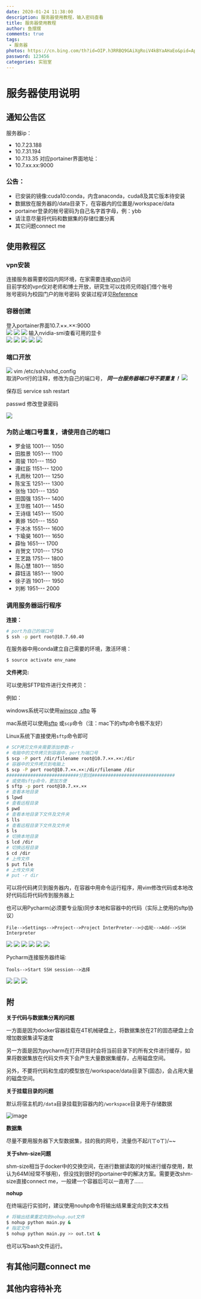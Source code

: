 ```yaml
---
date: 2020-01-24 11:38:00
description: 服务器使用教程，输入密码查看
title: 服务器使用教程
author: 鱼摆摆
comments: true
tags: 
 - 服务器
photos: https://cn.bing.com/th?id=OIP.h3RRBQ9GAiXgRoiV4kBYaAHaEo&pid=Api&rs=1
password: 123456
categories: 实验室
---
```

# 服务器使用说明

## 通知公告区

服务器ip：

- 10.7.23.188
- 10.7.31.194
- 10.7.13.35
对应portainer界面地址：
- 10.7.xx.xx:9000
### 公告：
- 已安装的镜像:cuda10:conda，内含anaconda，cuda8及其它版本待安装
- 数据放在服务器的/data目录下，在容器内的位置是/workspace/data
- portainer登录的帐号密码为自己名字首字母，例：ybb
- 请注意尽量将代码和数据集的存储位置分离
- 其它问题connect me

## 使用教程区
### vpn安装
连接服务器需要校园内网环境，在家需要连接[vpn](https://v.dlut.edu.cn/)访问  
目前学校的vpn仅对老师和博士开放，研究生可以找师兄师姐们借个账号  
账号密码为校园门户的账号密码
安装过程详见[Reference](https://its.dlut.edu.cn/index/jsfw/fwzn/VPN/vpn.htm)

### 容器创建
登入portainer界面10.7.××.××:9000  
![](https://i.loli.net/2020/01/17/TS8KR59mgUplPOB.png)
![](https://i.loli.net/2020/01/17/WRPX7kTtM4so6Ka.png)
![](https://i.loli.net/2020/01/17/YkqRPnJ3fVvCamt.png)
输入nvidia-smi查看可用的显卡  
![](https://i.loli.net/2020/01/17/9h238it5kDLVacT.png)
![](https://i.loli.net/2020/01/17/BxM5rIaWsNGimXf.png)
![](https://i.loli.net/2020/01/17/CZr5HvK7hDfQakF.png)
![](https://i.loli.net/2020/01/17/kLZ5uQmDfI8aecR.png)
![](https://i.loli.net/2020/01/17/ap3g1urL8xVSyqF.png)

### 端口开放

![](https://i.loli.net/2020/01/17/4iSh9ZCT5WyDaX1.png)
vim /etc/ssh/sshd_config  
取消Port行的注释，修改为自己的端口号，
***同一台服务器端口号不要重复！***
![](https://i.loli.net/2020/01/17/PgvJyiwIkFj7Hd2.png)



保存后  service  ssh restart

passwd 修改登录密码

![](https://i.loli.net/2020/01/17/WHwyvCMsSrj2XzZ.png)

### 为防止端口号重复，请使用自己的端口
- 罗金铭 1001--- 1050
- 田胜景 1051--- 1100
- 周骏     1101--- 1150
- 谭红臣 1151--- 1200
- 孔雨秋 1201--- 1250
- 陈宝玉 1251--- 1300
- 张怡     1301--- 1350
- 田国强 1351--- 1400
- 王华胜 1401--- 1450
- 王诗瑶 1451--- 1500
- 黄骅     1501--- 1550
- 于冰冰  1551--- 1600
- 卞瑜昊 1601--- 1650
- 薛怡     1651--- 1700
- 肖贺文 1701--- 1750
- 王艺路 1751--- 1800
- 陈心慧 1801--- 1850
- 薛钰洁 1851--- 1900
- 徐子涵 1901--- 1950
- 刘彬     1951--- 2000
### 调用服务器运行程序
**连接：**

```bash
# port为自己的端口号
$ ssh -p port root@10.7.60.40
```

在服务器中用conda建立自己需要的环境，激活环境：  
```bash
$ source activate env_name
```

**文件拷贝:**

可以使用SFTP软件进行文件拷贝：

例如：

windows系统可以使用[winscp](https://winscp.net) ,[sftp](https://filezilla-project.org/) 等

mac系统可以使用[sftp](https://filezilla-project.org/) 或`scp`命令（注：mac下的sftp命令极不友好）

Linux系统下直接使用`sftp`命令即可

```bash
# SCP拷贝文件夹需要添加参数-r
# 电脑中的文件拷贝到容器中，port为端口号
$ scp -P port /dir/filename root@10.7.××.××:/dir
# 容器中的文件拷贝到电脑上
$ scp -P port root@10.7.××.××:/dir/filename /dir
###########################分割线###############################
# 或使用sftp命令，更加方便
$ sftp -p port root@10.7.××.××
# 查看本地目录
$ lpwd
# 查看远程目录
$ pwd
# 查看本地目录下文件及文件夹
$ lls
# 查看远程目录下文件及文件夹
$ ls
# 切换本地目录
$ lcd /dir
# 切换远程目录
$ cd /dir
# 上传文件
$ put file
# 上传文件夹
# put -r dir
```

可以将代码拷贝到服务器内，在容器中用命令运行程序，用vim修改代码或本地改好代码后将代码传到服务器上  

也可以用Pycharm(必须要专业版)同步本地和容器中的代码（实际上使用的sftp协议）

```text
File-->Settings-->Project-->Project InterPreter-->小齿轮-->Add-->SSH Interpreter
```
![](https://i.loli.net/2020/01/17/tTbynhUlrCj74gk.png)
![](https://i.loli.net/2020/01/17/krKMPRG3H1xJCys.png)
![](https://i.loli.net/2020/01/17/PGpJ51vgBfWmuDZ.png)
![](https://i.loli.net/2020/01/17/AOzeFlLaBS4IvrP.png)
![](https://i.loli.net/2020/01/17/kfvGnTdMwAsHOgD.png)
![](https://i.loli.net/2020/01/17/IC1H28iaDRVu5G6.png)

Pycharm连接服务器终端:

```text
Tools-->Start SSH session-->选择
```
![](https://i.loli.net/2020/01/17/Q87Y6SrfHtEDCp4.png)
![](https://i.loli.net/2020/01/17/2pFYIdCS9mLzvQe.png)
![](https://i.loli.net/2020/01/17/m4Zdxnk1wSu2HXG.png)

 ## 附

**关于代码与数据集分离的问题**

一方面是因为docker容器挂载在4T机械硬盘上，将数据集放在2T的固态硬盘上会增加数据集读写速度

另一方面是因为pycharm在打开项目时会将当前目录下的所有文件进行缓存，如果将数据集放在代码文件夹下会产生大量数据集缓存，占用磁盘空间。

另外，不要将代码和生成的模型放在/workspace/data目录下(固态)，会占用大量的磁盘空间。

**关于挂载目录的问题**

默认将宿主机的`/data`目录挂载到容器内的`/workspace`目录用于存储数据

![image](https://cdn.jsdelivr.net/gh/ybb-ybb/gallery/img/image-20200912142211188.png)



**数据集**

尽量不要用服务器下大型数据集，挂的我的网号，流量伤不起/(ㄒoㄒ)/~~

**关于shm-size问题**

shm-size相当于docker中的交换空间，在进行数据读取的时候进行缓存使用，默认为64M(经常不够用)，但没找到很好的portainer中的解决方案。需要更改shm-size直接connect me，一般建一个容器后可以一直用了……

**nohup**

在终端运行实验时，建议使用nouhp命令将输出结果重定向到文本文档


```bash
# 将输出结果重定向到nohup.out文件
$ nohup python main.py &
# 指定文件
$ nohup python main.py >> out.txt &
```

也可以写bash文件运行。

## 有其他问题connect me

## 其他内容待补充
